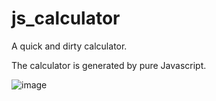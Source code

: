 # js_calculator
A quick and dirty calculator. 

The calculator is generated by pure Javascript. 

![image](https://github.com/djokerjay/js_calculator/assets/152017070/a9dd6a94-1a3c-454e-a91f-d7cda9f81774)
